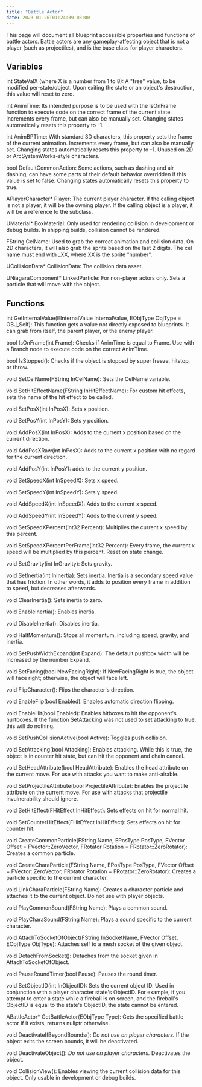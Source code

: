 ```yaml
---
title: "Battle Actor"
date: 2023-01-26T01:24:39-08:00
---
```


This page will document all blueprint accessible properties and functions of battle actors. Battle actors are any gameplay-affecting object that is not a player (such as projectiles), and is the base class for player characters.

## Variables

int StateValX (where X is a number from 1 to 8): A "free" value, to be modified per-state/object. Upon exiting the state or an object's destruction, this value will reset to zero.

int AnimTime: Its intended purpose is to be used with the IsOnFrame function to execute code on the correct frame of the current state. Increments every frame, but can also be manually set. Changing states automatically resets this property to -1.

int AnimBPTime: With standard 3D characters, this property sets the frame of the current animation. Increments every frame, but can also be manually set. Changing states automatically resets this property to -1. Unused on 2D or ArcSystemWorks-style characters.

bool DefaultCommonAction: Some actions, such as dashing and air dashing, can have some parts of their default behavior overridden if this value is set to false. Changing states automatically resets this property to true.

APlayerCharacter* Player: The current player character. If the calling object is not a player, it will be the owning player. If the calling object is a player, it will be a reference to the subclass.

UMaterial* BoxMaterial: Only used for rendering collision in development or debug builds. In shipping builds, collision cannot be rendered.

FString CelName: Used to grab the correct animation and collision data. On 2D characters, it will also grab the sprite based on the last 2 digits. The cel name must end with _XX, where XX is the sprite "number".

UCollisionData* CollisionData: The collision data asset. 

UNiagaraComponent* LinkedParticle: For non-player actors only. Sets a particle that will move with the object.

## Functions

int GetInternalValue(EInternalValue InternalValue, EObjType ObjType = OBJ_Self): This function gets a value not directly exposed to blueprints. It can grab from itself, the parent player, or the enemy player.

bool IsOnFrame(int Frame): Checks if AnimTime is equal to Frame. Use with a Branch node to execute code on the correct AnimTime.

bool IsStopped(): Checks if the object is stopped by super freeze, hitstop, or throw.

void SetCelName(FString InCelName): Sets the CelName variable.

void SetHitEffectName(FString InHitEffectName): For custom hit effects, sets the name of the hit effect to be called.

void SetPosX(int InPosX): Sets x position.

void SetPosY(int InPosY): Sets y position.

void AddPosX(int InPosX): Adds to the current x position based on the current direction.

void AddPosXRaw(int InPosX): Adds to the current x position with no regard for the current direction.

void AddPosY(int InPosY): adds to the current y position.

void SetSpeedX(int InSpeedX): Sets x speed.

void SetSpeedY(int InSpeedY): Sets y speed.

void AddSpeedX(int InSpeedX): Adds to the current x speed.

void AddSpeedY(int InSpeedY): Adds to the current y speed.

void SetSpeedXPercent(int32 Percent): Multiplies the current x speed by this percent.

void SetSpeedXPercentPerFrame(int32 Percent): Every frame, the current x speed will be multiplied by this percent. Reset on state change.

void SetGravity(int InGravity): Sets gravity.

void SetInertia(int InInertia): Sets inertia. Inertia is a secondary speed value that has friction. In other words, it adds to position every frame in addition to speed, but decreases afterwards.

void ClearInertia(): Sets inertia to zero.

void EnableInertia(): Enables inertia.

void DisableInertia(): Disables inertia.

void HaltMomentum(): Stops all momentum, including speed, gravity, and inertia.

void SetPushWidthExpand(int Expand): The default pushbox width will be increased by the number Expand.

void SetFacing(bool NewFacingRight): If NewFacingRight is true, the object will face right; otherwise, the object will face left.

void FlipCharacter(): Flips the character's direction.

void EnableFlip(bool Enabled): Enables automatic direction flipping.

void EnableHit(bool Enabled): Enables hitboxes to hit the opponent's hurtboxes. If the function SetAttacking was not used to set attacking to true, this will do nothing.

void SetPushCollisionActive(bool Active): Toggles push collision.

void SetAttacking(bool Attacking): Enables attacking. While this is true, the object is in counter hit state, but can hit the opponent and chain cancel.

void SetHeadAttribute(bool HeadAttribute): Enables the head attribute on the current move. For use with attacks you want to make anti-airable. 

void SetProjectileAttribute(bool ProjectileAttribute): Enables the projectile attribute on the current move. For use with attacks that projectile invulnerability should ignore. 

void SetHitEffect(FHitEffect InHitEffect): Sets effects on hit for normal hit.

void SetCounterHitEffect(FHitEffect InHitEffect): Sets effects on hit for counter hit.

void CreateCommonParticle(FString Name, EPosType PosType, FVector Offset = FVector::ZeroVector, FRotator Rotation = FRotator::ZeroRotator): Creates a common particle.

void CreateCharaParticle(FString Name, EPosType PosType, FVector Offset = FVector::ZeroVector, FRotator Rotation = FRotator::ZeroRotator): Creates a particle specific to the current character.

void LinkCharaParticle(FString Name): Creates a character particle and attaches it to the current object. Do not use with player objects.

void PlayCommonSound(FString Name): Plays a common sound.

void PlayCharaSound(FString Name): Plays a sound specific to the current character.

void AttachToSocketOfObject(FString InSocketName, FVector Offset, EObjType ObjType): Attaches self to a mesh socket of the given object.

void DetachFromSocket(): Detaches from the socket given in AttachToSocketOfObject.

void PauseRoundTimer(bool Pause): Pauses the round timer.

void SetObjectID(int InObjectID): Sets the current object ID. Used in conjunction with a player character state's ObjectID. For example, if you attempt to enter a state while a fireball is on screen, and the fireball's ObjectID is equal to the state's ObjectID, the state cannot be entered.

ABattleActor* GetBattleActor(EObjType Type): Gets the specified battle actor if it exists, returns nullptr otherwise.

void DeactivateIfBeyondBounds(): _Do not use on player characters._ If the object exits the screen bounds, it will be deactivated.

void DeactivateObject(): _Do not use on player characters._ Deactivates the object.

void CollisionView(): Enables viewing the current collision data for this object. Only usable in development or debug builds.